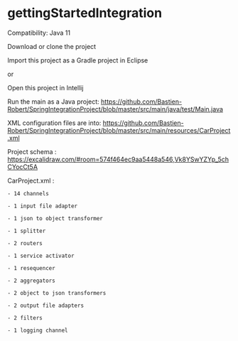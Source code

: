 # gettingStartedIntegration

Compatibility: Java 11

Download or clone the project

Import this project as a Gradle project in Eclipse 

or 

Open this project in Intellij

Run the main as a Java project: https://github.com/Bastien-Robert/SpringIntegrationProject/blob/master/src/main/java/test/Main.java

XML configuration files are into: https://github.com/Bastien-Robert/SpringIntegrationProject/blob/master/src/main/resources/CarProject.xml

Project schema : https://excalidraw.com/#room=574f464ec9aa5448a546,Vk8YSwYZYp_5chCYocCt5A

CarProject.xml :

    - 14 channels

	- 1 input file adapter

	- 1 json to object transformer

    - 1 splitter

    - 2 routers

    - 1 service activator

    - 1 resequencer

    - 2 aggregators

    - 2 object to json transformers

    - 2 output file adapters

    - 2 filters
	
	- 1 logging channel